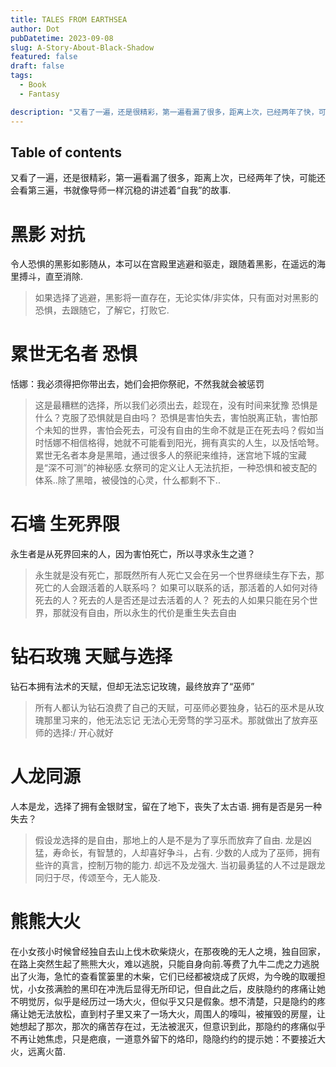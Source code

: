 ```yaml
---
title: TALES FROM EARTHSEA
author: Dot
pubDatetime: 2023-09-08
slug: A-Story-About-Black-Shadow
featured: false
draft: false
tags:
  - Book
  - Fantasy

description: "又看了一遍，还是很精彩，第一遍看漏了很多，距离上次，已经两年了快，可能还会看第三遍，书就像导师一样沉稳的讲述着“自我”的故事."
---
```


## Table of contents

又看了一遍，还是很精彩，第一遍看漏了很多，距离上次，已经两年了快，可能还会看第三遍，书就像导师一样沉稳的讲述着“自我”的故事.

# 黑影 对抗

令人恐惧的黑影如影随从，本可以在宫殿里逃避和驱走，跟随着黑影，在遥远的海里搏斗，直至消除.

> 如果选择了逃避，黑影将一直存在，无论实体/非实体，只有面对对黑影的恐惧，去跟随它，了解它，打败它.

# 累世无名者 恐惧

恬娜：我必须得把你带出去，她们会把你祭祀，不然我就会被惩罚

> 这是最糟糕的选择，所以我们必须出去，趁现在，没有时间来犹豫
> 恐惧是什么？克服了恐惧就是自由吗？
> 恐惧是害怕失去，害怕脱离正轨，害怕那个未知的世界，害怕会死去，可没有自由的生命不就是正在死去吗？假如当时恬娜不相信格得，她就不可能看到阳光，拥有真实的人生，以及恬哈弩。
> 累世无名者本身是黑暗，通过很多人的祭祀来维持，迷宫地下城的宝藏是“深不可测”的神秘感.女祭司的定义让人无法抗拒，一种恐惧和被支配的体系..除了黑暗，被侵蚀的心灵，什么都剩不下..

# 石墙 生死界限

永生者是从死界回来的人，因为害怕死亡，所以寻求永生之道？

> 永生就是没有死亡，那既然所有人死亡又会在另一个世界继续生存下去，那死亡的人会跟活着的人联系吗？
> 如果可以联系的话，那活着的人如何对待死去的人？死去的人是否还是过去活着的人？
> 死去的人如果只能在另个世界，那就没有自由，所以永生的代价是重生失去自由

# 钻石玫瑰 天赋与选择

钻石本拥有法术的天赋，但却无法忘记玫瑰，最终放弃了“巫师”

> 所有人都认为钻石浪费了自己的天赋，可巫师必要独身，钻石的巫术是从玫瑰那里习来的，他无法忘记
> 无法心无旁骛的学习巫术。那就做出了放弃巫师的选择:/
> 开心就好

# 人龙同源

人本是龙，选择了拥有金银财宝，留在了地下，丧失了太古语.
拥有是否是另一种失去？

> 假设龙选择的是自由，那地上的人是不是为了享乐而放弃了自由.
> 龙是凶猛，寿命长，有智慧的，人却喜好争斗，占有.
> 少数的人成为了巫师，拥有些许的真言，控制万物的能力.
> 却远不及龙强大.
> 当初最勇猛的人不过是跟龙同归于尽，传颂至今，无人能及.

# 熊熊大火

在小女孩小时候曾经独自去山上伐木砍柴烧火，在那夜晚的无人之境，独自回家，在路上突然生起了熊熊大火，难以逃脱，只能自身向前.等费了九牛二虎之力逃脱出了火海，急忙的查看筐篓里的木柴，它们已经都被烧成了灰烬，为今晚的取暖担忧，小女孩满脸的黑印在冲洗后显得无所印记，但自此之后，皮肤隐约的疼痛让她不明觉厉，似乎是经历过一场大火，但似乎又只是假象。想不清楚，只是隐约的疼痛让她无法放松，直到村子里又来了一场大火，周围人的嚎叫，被摧毁的房屋，让她想起了那次，那次的痛苦存在过，无法被泯灭，但意识到此，那隐约的疼痛似乎不再让她焦虑，只是疤痕，一道意外留下的烙印，隐隐约约的提示她：不要接近大火，远离火苗.
